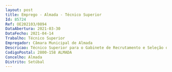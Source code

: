 ```yaml
--- 
layout: post
title: Emprego - Almada - Técnico Superior
Id: 85724
Ref: OE202103/0894
DataAbertura: 2021-03-30
DataFecho: 2021-04-14
Trabalho: Técnico Superior
Empregador: Câmara Municipal de Almada
Descricao: Técnico Superior para o Gabinete de Recrutamento e Seleção do Departamento de Recursos Humanos, da Secretaria Geral.Preferência  Direito, Gestão de Recursos Humanos, Gestão e Administração Pública, Ciência PoliticaFunção – processos de recrutamento por mobilidade e procedimentos concursais  preparação e acompanhamento de estágios curriculares  processos de contratação em regime de prestação de serviços – avenças e tarefas  integração de Júris  acompanhamento de períodos experimentais, elaboração de pareceres e relatórios relacionados com as funções. Elaborar Procedimentos de Controlo Interno, Regulamentos e outros instrumentos de apoio aos processos de recrutamento.Gosto pelo trabalho de equipa e domínio de TIC.
CodigoPostal: 2800-158 ALMADA
Concelho: Almada
Distrito: Setúbal
--- 
```

